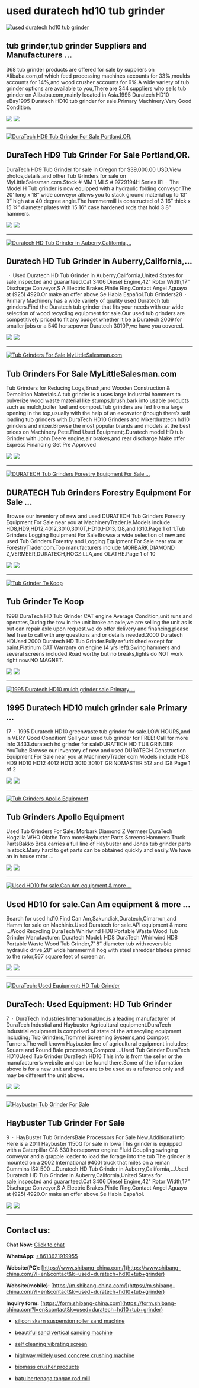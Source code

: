# used duratech hd10 tub grinder

<a href="https://swt.shibang-china.com/?l=en&img&k=used+duratech+hd10+tub+grinder" target="_blank">![used duratech hd10 tub grinder](http://static.shibang-china.com/all-800x300/1448.jpg)</a>

## tub grinder,tub grinder Suppliers and Manufacturers …
368 tub grinder products are offered for sale by suppliers on Alibaba.com,of which feed processing machines accounts for 33%,moulds accounts for 14%,and wood crusher accounts for 9%.A wide variety of tub grinder options are available to you,There are 344 suppliers who sells tub grinder on Alibaba.com,mainly located in Asia.1995 Duratech HD10 eBay1995 Duratech HD10 tub grinder for sale.Primary Machinery.Very Good Condition.


<a href="https://whatsapp.shibangsoft.com/WhatsApp.php" target="_blank" title="WhatsApp">![](http://static.shibang-china.com/icon/whatsapp.png)</a> <a href="https://swt.shibang-china.com/?l=en&icon&k=used+duratech+hd10+tub+grinder" target="_blank">![](http://static.shibang-china.com/icon/chat-en.png)</a>

---

<a href="https://swt.shibang-china.com/?l=en&img&k=used+duratech+hd10+tub+grinder" target="_blank">![DuraTech HD9 Tub Grinder For Sale Portland,OR.](http://static.shibang-china.com/all-800x300/373.jpg)</a>

## DuraTech HD9 Tub Grinder For Sale Portland,OR.
DuraTech HD9 Tub Grinder for sale in Oregon for $39,000.00 USD.View photos,details,and other Tub Grinders for sale on MyLittleSalesman.com.Stock # MM 1,MLS # 9729194H Series II1&ensp;&#0183;&ensp;The Model H Tub grinder is now equipped with a hydraulic folding conveyor.The 20’ long x 18” wide conveyor allows you to stack ground material up to 13’ 9” high at a 40 degree angle.The hammermill is constructed of 3 16” thick x 15 &#190;” diameter plates with 15 16” case hardened rods that hold 3 8” hammers.


<a href="https://whatsapp.shibangsoft.com/WhatsApp.php" target="_blank" title="WhatsApp">![](http://static.shibang-china.com/icon/whatsapp.png)</a> <a href="https://swt.shibang-china.com/?l=en&icon&k=used+duratech+hd10+tub+grinder" target="_blank">![](http://static.shibang-china.com/icon/chat-en.png)</a>

---

<a href="https://swt.shibang-china.com/?l=en&img&k=used+duratech+hd10+tub+grinder" target="_blank">![Duratech HD Tub Grinder in Auberry,California,…](http://static.shibang-china.com/all-800x300/307.jpg)</a>

## Duratech HD Tub Grinder in Auberry,California,…
&ensp;&#0183;&ensp;Used Duratech HD Tub Grinder in Auberry,California,United States for sale,inspected and guaranteed.Cat 3406 Diesel Engine,42&quot; Rotor Width,17” Discharge Conveyor,S A,Electric Brakes,Pintle Ring.Contact Angel Aguayo at (925) 4920.Or make an offer above.Se Habla Espa&#241;ol.Tub Grinders28&ensp;&#0183;&ensp;Primary Machinery has a wide variety of quality used Duratech tub grinders.Find the Duratech tub grinder that fits your needs with our wide selection of wood recycling equipment for sale.Our used tub grinders are competitively priced to fit any budget whether it be a Duratech 2009 for smaller jobs or a 540 horsepower Duratech 3010P,we have you covered.


<a href="https://whatsapp.shibangsoft.com/WhatsApp.php" target="_blank" title="WhatsApp">![](http://static.shibang-china.com/icon/whatsapp.png)</a> <a href="https://swt.shibang-china.com/?l=en&icon&k=used+duratech+hd10+tub+grinder" target="_blank">![](http://static.shibang-china.com/icon/chat-en.png)</a>

---

<a href="https://swt.shibang-china.com/?l=en&img&k=used+duratech+hd10+tub+grinder" target="_blank">![Tub Grinders For Sale MyLittleSalesman.com](http://static.shibang-china.com/all-800x300/472.jpg)</a>

## Tub Grinders For Sale MyLittleSalesman.com
Tub Grinders for Reducing Logs,Brush,and Wooden Construction &amp; Demolition Materials.A tub grinder is a uses large industrial hammers to pulverize wood waste material like stumps,brush,bark into usable products such as mulch,boiler fuel and compost.Tub grinders are fed from a large opening in the top,usually with the help of an excavator (though there’s self loading tub grinders with.DuraTech HD10 Grinders and Mixerduratech hd10 grinders and mixer.Browse the most popular brands and models at the best prices on Machinery Pete.Find Used Equipment;.Duratech model HD tub Grinder with John Deere engine,air brakes,and rear discharge.Make offer Express Financing Get Pre Approved


<a href="https://whatsapp.shibangsoft.com/WhatsApp.php" target="_blank" title="WhatsApp">![](http://static.shibang-china.com/icon/whatsapp.png)</a> <a href="https://swt.shibang-china.com/?l=en&icon&k=used+duratech+hd10+tub+grinder" target="_blank">![](http://static.shibang-china.com/icon/chat-en.png)</a>

---

<a href="https://swt.shibang-china.com/?l=en&img&k=used+duratech+hd10+tub+grinder" target="_blank">![DURATECH Tub Grinders Forestry Equipment For Sale …](http://static.shibang-china.com/all-800x300/481.jpg)</a>

## DURATECH Tub Grinders Forestry Equipment For Sale …
Browse our inventory of new and used DURATECH Tub Grinders Forestry Equipment For Sale near you at MachineryTrader.ie.Models include HD8,HD9,HD12,4012,3010,3010T,HD10,HD13,IG8,and IG10.Page 1 of 1.Tub Grinders Logging Equipment For SaleBrowse a wide selection of new and used Tub Grinders Forestry and Logging Equipment For Sale near you at ForestryTrader.com.Top manufacturers include MORBARK,DIAMOND Z,VERMEER,DURATECH,HOGZILLA,and OLATHE.Page 1 of 10


<a href="https://whatsapp.shibangsoft.com/WhatsApp.php" target="_blank" title="WhatsApp">![](http://static.shibang-china.com/icon/whatsapp.png)</a> <a href="https://swt.shibang-china.com/?l=en&icon&k=used+duratech+hd10+tub+grinder" target="_blank">![](http://static.shibang-china.com/icon/chat-en.png)</a>

---

<a href="https://swt.shibang-china.com/?l=en&img&k=used+duratech+hd10+tub+grinder" target="_blank">![Tub Grinder Te Koop](http://static.shibang-china.com/all-800x300/1519.jpg)</a>

## Tub Grinder Te Koop
1998 DuraTech HD Tub Grinder CAT engine Average Condition,unit runs and operates,During the tow in the unit broke an axle,we are selling the unit as is but can repair axle upon request.we do offer delivery and financing.please feel free to call with any questions and or details needed.2000 Duratech HDUsed 2000 Duratech HD Tub Grinder.Fully refurbished except for paint.Platinum CAT Warranty on engine (4 yrs left).Swing hammers and several screens included.Road worthy but no breaks,lights do NOT work right now.NO MAGNET.


<a href="https://whatsapp.shibangsoft.com/WhatsApp.php" target="_blank" title="WhatsApp">![](http://static.shibang-china.com/icon/whatsapp.png)</a> <a href="https://swt.shibang-china.com/?l=en&icon&k=used+duratech+hd10+tub+grinder" target="_blank">![](http://static.shibang-china.com/icon/chat-en.png)</a>

---

<a href="https://swt.shibang-china.com/?l=en&img&k=used+duratech+hd10+tub+grinder" target="_blank">![1995 Duratech HD10 mulch grinder sale Primary …](http://static.shibang-china.com/all-800x300/1039.jpg)</a>

## 1995 Duratech HD10 mulch grinder sale Primary …
17&ensp;&#0183;&ensp;1995 Duratech HD10 greenwaste tub grinder for sale.LOW HOURS,and in VERY Good Condition! Sell your used tub grinder for FREE! Call for more info 3433.duratech hd grinder for saleDURATECH HD TUB GRINDER YouTube.Browse our inventory of new and used DURATECH Construction Equipment For Sale near you at MachineryTrader com Models include HD8 HD9 HD10 HD12 4012 HD13 3010 3010T GRINDMASTER 512 and IG8 Page 1 of 2


<a href="https://whatsapp.shibangsoft.com/WhatsApp.php" target="_blank" title="WhatsApp">![](http://static.shibang-china.com/icon/whatsapp.png)</a> <a href="https://swt.shibang-china.com/?l=en&icon&k=used+duratech+hd10+tub+grinder" target="_blank">![](http://static.shibang-china.com/icon/chat-en.png)</a>

---

<a href="https://swt.shibang-china.com/?l=en&img&k=used+duratech+hd10+tub+grinder" target="_blank">![Tub Grinders Apollo Equipment](http://static.shibang-china.com/all-800x300/1393.jpg)</a>

## Tub Grinders Apollo Equipment
Used Tub Grinders For Sale: Morbark Diamond Z Vermeer DuraTech Hogzilla WHO Olathe Toro moreHaybuster Parts Screens Hammers Truck PartsBakko Bros.carries a full line of Haybuster and Jones tub grinder parts in stock.Many hard to get parts can be obtained quickly and easily.We have an in house rotor …


<a href="https://whatsapp.shibangsoft.com/WhatsApp.php" target="_blank" title="WhatsApp">![](http://static.shibang-china.com/icon/whatsapp.png)</a> <a href="https://swt.shibang-china.com/?l=en&icon&k=used+duratech+hd10+tub+grinder" target="_blank">![](http://static.shibang-china.com/icon/chat-en.png)</a>

---

<a href="https://swt.shibang-china.com/?l=en&img&k=used+duratech+hd10+tub+grinder" target="_blank">![Used HD10 for sale.Can Am equipment &amp; more …](http://static.shibang-china.com/all-800x300/556.jpg)</a>

## Used HD10 for sale.Can Am equipment &amp; more …
Search for used hd10.Find Can Am,Sakundiak,Duratech,Cimarron,and Hamm for sale on Machinio.Used Duratech for sale.API equipment &amp; more …Wood Recycling DuraTech Whirlwind HD8 Portable Waste Wood Tub Grinder Manufacturer: Duratech Model: HD8 DuraTech Whirlwind HD8 Portable Waste Wood Tub Grinder,7’ 8” diameter tub with reversible hydraulic drive,28” wide hammermill hog with steel shredder blades pinned to the rotor,567 square feet of screen ar.


<a href="https://whatsapp.shibangsoft.com/WhatsApp.php" target="_blank" title="WhatsApp">![](http://static.shibang-china.com/icon/whatsapp.png)</a> <a href="https://swt.shibang-china.com/?l=en&icon&k=used+duratech+hd10+tub+grinder" target="_blank">![](http://static.shibang-china.com/icon/chat-en.png)</a>

---

<a href="https://swt.shibang-china.com/?l=en&img&k=used+duratech+hd10+tub+grinder" target="_blank">![DuraTech: Used Equipment: HD Tub Grinder](http://static.shibang-china.com/all-800x300/687.jpg)</a>

## DuraTech: Used Equipment: HD Tub Grinder
7&ensp;&#0183;&ensp;DuraTech Industries International,Inc.is a leading manufacturer of DuraTech Industial and Haybuster Agricultural equipment.DuraTech Industrial equipment is comprised of state of the art recyling equipment including; Tub Grinders,Trommel Screening Systems,and Compost Turners.The well known Haybuster line of agricultural equipment includes; Square and Round Bale processors,Compost …Used Tub Grinder DuraTech HD10Used Tub Grinder DuraTech HD10 This info is from the seller or the manufacturer’s website and can be found there.Some of the information above is for a new unit and specs are to be used as a reference only and may be different the unit above.


<a href="https://whatsapp.shibangsoft.com/WhatsApp.php" target="_blank" title="WhatsApp">![](http://static.shibang-china.com/icon/whatsapp.png)</a> <a href="https://swt.shibang-china.com/?l=en&icon&k=used+duratech+hd10+tub+grinder" target="_blank">![](http://static.shibang-china.com/icon/chat-en.png)</a>

---

<a href="https://swt.shibang-china.com/?l=en&img&k=used+duratech+hd10+tub+grinder" target="_blank">![Haybuster Tub Grinder For Sale](http://static.shibang-china.com/all-800x300/151.jpg)</a>

## Haybuster Tub Grinder For Sale
9&ensp;&#0183;&ensp;HayBuster Tub GrindersBale Processors For Sale New.Additional Info Here is a 2011 Haybuster 1150G for sale in Iowa This grinder is equipped with a Caterpillar C18 630 horsepower engine Fluid Coupling swinging conveyor and a grapple loader to load the forage into the tub The grinder is mounted on a 2002 International 9400I truck that miles on a reman Cummins ISX 500 …Duratech HD Tub Grinder in Auberry,California,…Used Duratech HD Tub Grinder in Auberry,California,United States for sale,inspected and guaranteed.Cat 3406 Diesel Engine,42&quot; Rotor Width,17” Discharge Conveyor,S A,Electric Brakes,Pintle Ring.Contact Angel Aguayo at (925) 4920.Or make an offer above.Se Habla Espa&#241;ol.


<a href="https://whatsapp.shibangsoft.com/WhatsApp.php" target="_blank" title="WhatsApp">![](http://static.shibang-china.com/icon/whatsapp.png)</a> <a href="https://swt.shibang-china.com/?l=en&icon&k=used+duratech+hd10+tub+grinder" target="_blank">![](http://static.shibang-china.com/icon/chat-en.png)</a>

---
## Contact us:

**Chat Now:** [Click to chat](https://swt.shibang-china.com?l=en&contact&k=used+duratech+hd10+tub+grinder)

**WhatsApp:**  [+8613621919955](https://whatsapp.shibangsoft.com/WhatsApp.php)

**Website(PC):** [https://www.shibang-china.com/](https://www.shibang-china.com/?l=en&contact&k=used+duratech+hd10+tub+grinder)

**Website(mobile):** [https://m.shibang-china.com/](https://m.shibang-china.com/?l=en&contact&k=used+duratech+hd10+tub+grinder)

**Inquiry form:** [https://form.shibang-china.com](https://form.shibang-china.com?l=en&contact&k=used+duratech+hd10+tub+grinder)

* [silicon skarn suspension roller sand machine](../152/silicon%20skarn%20suspension%20roller%20sand%20machine.md)

* [beautiful sand vertical sanding machine](../151/beautiful%20sand%20vertical%20sanding%20machine.md)

* [self cleaning vibrating screen](../156/self%20cleaning%20vibrating%20screen.md)

* [highway widely used concrete crushing machine](../155/highway%20widely%20used%20concrete%20crushing%20machine.md)

* [biomass crusher products](../159/biomass%20crusher%20products.md)

* [batu bertenaga tangan rod mill](../160/batu%20bertenaga%20tangan%20rod%20mill.md)